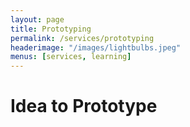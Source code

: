 ```yaml
---
layout: page
title: Prototyping
permalink: /services/prototyping
headerimage: "/images/lightbulbs.jpeg"
menus: [services, learning]
---
```


# Idea to Prototype